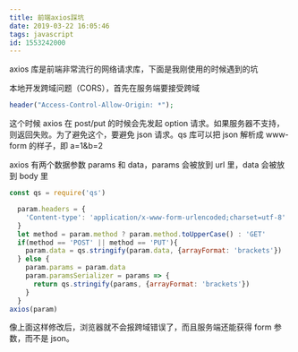 ```yaml
---
title: 前端axios踩坑
date: 2019-03-22 16:05:46
tags: javascript
id: 1553242000
---
```

axios 库是前端非常流行的网络请求库，下面是我刚使用的时候遇到的坑

本地开发跨域问题（CORS），首先在服务端要接受跨域
```php
header("Access-Control-Allow-Origin: *");
```

这个时候 axios 在 post/put 的时候会先发起 option 请求。如果服务器不支持，则返回失败。为了避免这个，要避免 json 请求。qs 库可以把 json 解析成 www-form 的样子，即 a=1&b=2

axios 有两个数据参数 params 和 data，params 会被放到 url 里，data 会被放到 body 里

```js
const qs = require('qs')

  param.headers = {
    'Content-type': 'application/x-www-form-urlencoded;charset=utf-8'
  }
  let method = param.method ? param.method.toUpperCase() : 'GET'
  if(method == 'POST' || method == 'PUT'){
    param.data = qs.stringify(param.data, {arrayFormat: 'brackets'})
  } else {
    param.params = param.data
    param.paramsSerializer = params => {
      return qs.stringify(params, {arrayFormat: 'brackets'})
    }
  }
axios(param)
```

像上面这样修改后，浏览器就不会报跨域错误了，而且服务端还能获得 form 参数，而不是 json。